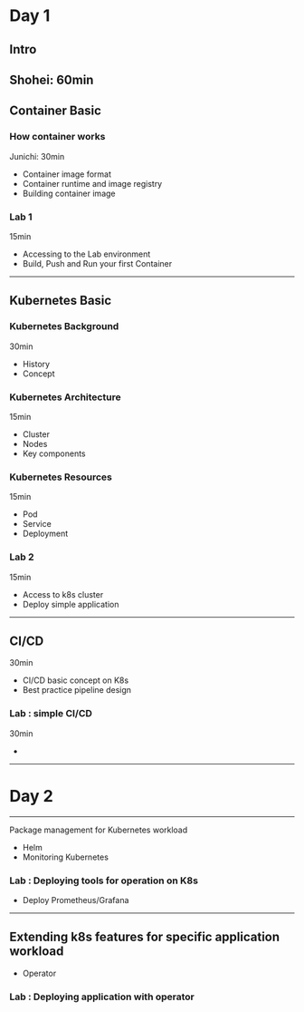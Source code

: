 # Day 1

## Intro

Shohei: 60min
---

## Container Basic 

### How container works

Junichi: 30min

- Container image format
- Container runtime and image registry
- Building container image

### Lab 1

15min

- Accessing to the Lab environment
- Build, Push and Run your first Container

---

## Kubernetes Basic

### Kubernetes Background

30min

- History
- Concept

### Kubernetes Architecture

15min

- Cluster
- Nodes
- Key components

### Kubernetes Resources

15min 

- Pod
- Service
- Deployment

### Lab 2

15min

- Access to k8s cluster
- Deploy simple application

---

## CI/CD

30min

- CI/CD basic concept on K8s
- Best practice pipeline design

### Lab : simple CI/CD

30min

- 

---

# Day 2

---
Package management for Kubernetes workload

- Helm
- Monitoring Kubernetes


### Lab : Deploying tools for operation on K8s

- Deploy Prometheus/Grafana

---

## Extending k8s features for specific application workload

- Operator


### Lab : Deploying application with operator
